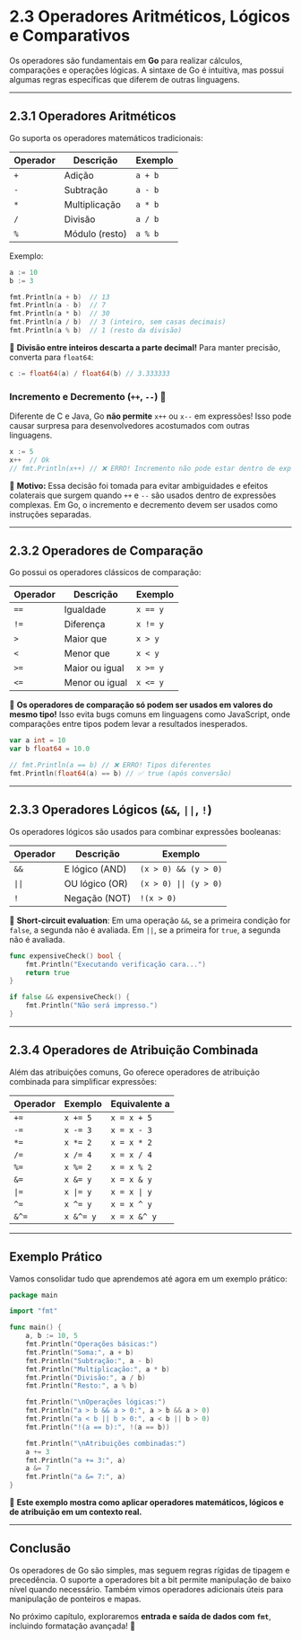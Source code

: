 # **2.3 Operadores Aritméticos, Lógicos e Comparativos**

Os operadores são fundamentais em **Go** para realizar cálculos, comparações e operações lógicas. A sintaxe de Go é intuitiva, mas possui algumas regras específicas que diferem de outras linguagens.

---

## **2.3.1 Operadores Aritméticos**

Go suporta os operadores matemáticos tradicionais:

| Operador | Descrição | Exemplo |
|----------|------------|---------|
| `+`  | Adição        | `a + b` |
| `-`  | Subtração     | `a - b` |
| `*`  | Multiplicação | `a * b` |
| `/`  | Divisão       | `a / b` |
| `%`  | Módulo (resto) | `a % b` |

Exemplo:

```go
a := 10
b := 3

fmt.Println(a + b)  // 13
fmt.Println(a - b)  // 7
fmt.Println(a * b)  // 30
fmt.Println(a / b)  // 3 (inteiro, sem casas decimais)
fmt.Println(a % b)  // 1 (resto da divisão)
```

📌 **Divisão entre inteiros descarta a parte decimal!** Para manter precisão, converta para `float64`:

```go
c := float64(a) / float64(b) // 3.333333
```

### **Incremento e Decremento (`++`, `--`)** 🚨

Diferente de C e Java, Go **não permite** `x++` ou `x--` em expressões! Isso pode causar surpresa para desenvolvedores acostumados com outras linguagens.

```go
x := 5
x++  // Ok
// fmt.Println(x++) // ❌ ERRO! Incremento não pode estar dentro de expressões
```

📌 **Motivo:** Essa decisão foi tomada para evitar ambiguidades e efeitos colaterais que surgem quando `++` e `--` são usados dentro de expressões complexas. Em Go, o incremento e decremento devem ser usados como instruções separadas.

---

## **2.3.2 Operadores de Comparação**

Go possui os operadores clássicos de comparação:

| Operador | Descrição | Exemplo |
|----------|------------|---------|
| `==` | Igualdade | `x == y` |
| `!=` | Diferença | `x != y` |
| `>`  | Maior que | `x > y` |
| `<`  | Menor que | `x < y` |
| `>=` | Maior ou igual | `x >= y` |
| `<=` | Menor ou igual | `x <= y` |

📌 **Os operadores de comparação só podem ser usados em valores do mesmo tipo!** Isso evita bugs comuns em linguagens como JavaScript, onde comparações entre tipos podem levar a resultados inesperados.

```go
var a int = 10
var b float64 = 10.0

// fmt.Println(a == b) // ❌ ERRO! Tipos diferentes
fmt.Println(float64(a) == b) // ✅ true (após conversão)
```

---

## **2.3.3 Operadores Lógicos (`&&`, `||`, `!`)**

Os operadores lógicos são usados para combinar expressões booleanas:

| Operador | Descrição | Exemplo |
|----------|------------|---------|
| `&&` | E lógico (AND) | `(x > 0) && (y > 0)` |
| `\|\|` | OU lógico (OR) | `(x > 0) \|\| (y > 0)` |
| `!`  | Negação (NOT)  | `!(x > 0)` |

📌 **Short-circuit evaluation**: Em uma operação `&&`, se a primeira condição for `false`, a segunda não é avaliada. Em `||`, se a primeira for `true`, a segunda não é avaliada.

```go
func expensiveCheck() bool {
    fmt.Println("Executando verificação cara...")
    return true
}

if false && expensiveCheck() {
    fmt.Println("Não será impresso.")
}
```

---

## **2.3.4 Operadores de Atribuição Combinada**

Além das atribuições comuns, Go oferece operadores de atribuição combinada para simplificar expressões:

| Operador | Exemplo | Equivalente a |
|----------|---------|---------------|
| `+=`  | `x += 5`  | `x = x + 5` |
| `-=`  | `x -= 3`  | `x = x - 3` |
| `*=`  | `x *= 2`  | `x = x * 2` |
| `/=`  | `x /= 4`  | `x = x / 4` |
| `%=`  | `x %= 2`  | `x = x % 2` |
| `&=`  | `x &= y`  | `x = x & y` |
| `\|=`  | `x \|= y`  | `x = x \| y` |
| `^=`  | `x ^= y`  | `x = x ^ y` |
| `&^=` | `x &^= y` | `x = x &^ y` |

---

## **Exemplo Prático**

Vamos consolidar tudo que aprendemos até agora em um exemplo prático:

```go
package main

import "fmt"

func main() {
    a, b := 10, 5
    fmt.Println("Operações básicas:")
    fmt.Println("Soma:", a + b)
    fmt.Println("Subtração:", a - b)
    fmt.Println("Multiplicação:", a * b)
    fmt.Println("Divisão:", a / b)
    fmt.Println("Resto:", a % b)

    fmt.Println("\nOperações lógicas:")
    fmt.Println("a > b && a > 0:", a > b && a > 0)
    fmt.Println("a < b || b > 0:", a < b || b > 0)
    fmt.Println("!(a == b):", !(a == b))

    fmt.Println("\nAtribuições combinadas:")
    a += 3
    fmt.Println("a += 3:", a)
    a &= 7
    fmt.Println("a &= 7:", a)
}
```

📌 **Este exemplo mostra como aplicar operadores matemáticos, lógicos e de atribuição em um contexto real.**

---

## **Conclusão**

Os operadores de Go são simples, mas seguem regras rígidas de tipagem e precedência. O suporte a operadores bit a bit permite manipulação de baixo nível quando necessário. Também vimos operadores adicionais úteis para manipulação de ponteiros e mapas.

No próximo capítulo, exploraremos **entrada e saída de dados com `fmt`**, incluindo formatação avançada! 🚀

